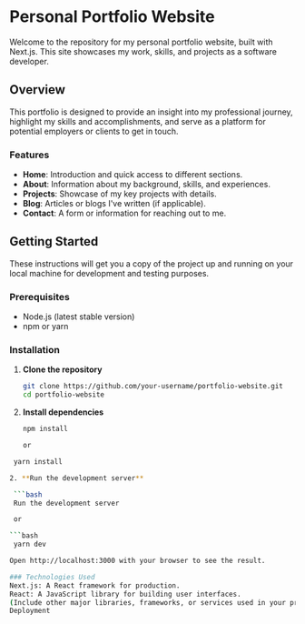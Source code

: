 # Personal Portfolio Website

Welcome to the repository for my personal portfolio website, built with Next.js. This site showcases my work, skills, and projects as a software developer.

## Overview

This portfolio is designed to provide an insight into my professional journey, highlight my skills and accomplishments, and serve as a platform for potential employers or clients to get in touch.

### Features

- **Home**: Introduction and quick access to different sections.
- **About**: Information about my background, skills, and experiences.
- **Projects**: Showcase of my key projects with details.
- **Blog**: Articles or blogs I've written (if applicable).
- **Contact**: A form or information for reaching out to me.

## Getting Started

These instructions will get you a copy of the project up and running on your local machine for development and testing purposes.

### Prerequisites

- Node.js (latest stable version)
- npm or yarn

### Installation

1. **Clone the repository**

   ```bash
   git clone https://github.com/your-username/portfolio-website.git
   cd portfolio-website

2. **Install dependencies**

   ```bash
   npm install

   or

  ```bash
   yarn install

2. **Run the development server**

   ```bash
   Run the development server

   or

  ```bash
   yarn dev

Open http://localhost:3000 with your browser to see the result.

### Technologies Used
Next.js: A React framework for production.
React: A JavaScript library for building user interfaces.
(Include other major libraries, frameworks, or services used in your project.)
Deployment


